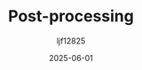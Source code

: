 ---
title: "Post-processing"
layout: single
date: 2025-06-01
categories: [笔记]
tags: [Unity, Graphic, Render]
author: "ljf12825"
permalink: /posts/2025-08-21-Post-processing/
---